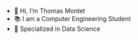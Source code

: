 - 👋 Hi, I’m Thomas Montet
- 📚 I am a Computer Engineering Student
- 🌱 Specialized in Data Science

<!---
TMONTET/TMONTET is a ✨ special ✨ repository because its `README.md` (this file) appears on your GitHub profile.
You can click the Preview link to take a look at your changes.
--->
